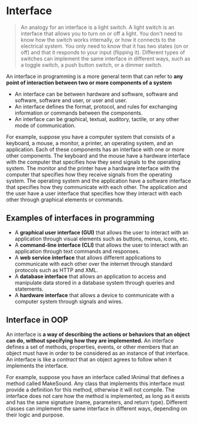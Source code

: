 # Interface

> An analogy for an interface is a light switch. A light switch is an interface that allows you to turn on or off a light. You don't need to know how the switch works internally, or how it connects to the electrical system. You only need to know that it has two states (on or off) and that it responds to your input (flipping it). Different types of switches can implement the same interface in different ways, such as a toggle switch, a push button switch, or a dimmer switch.

An interface in programming is a more general term that can refer to **any point of interaction between two or more components of a system**

- An interface can be between hardware and software, software and software, software and user, or user and user.
- An interface defines the format, protocol, and rules for exchanging information or commands between the components.
- An interface can be graphical, textual, auditory, tactile, or any other mode of communication.

For example, suppose you have a computer system that consists of a keyboard, a mouse, a monitor, a printer, an operating system, and an application.
Each of these components has an interface with one or more other components.
The keyboard and the mouse have a hardware interface with the computer that specifies how they send signals to the operating system.
The monitor and the printer have a hardware interface with the computer that specifies how they receive signals from the operating system.
The operating system and the application have a software interface that specifies how they communicate with each other.
The application and the user have a user interface that specifies how they interact with each other through graphical elements or commands.

## Examples of interfaces in programming

- A **graphical user interface (GUI)** that allows the user to interact with an application through visual elements such as buttons, menus, icons, etc.
- A **command-line interface (CLI)** that allows the user to interact with an application through text commands and responses.
- A **web service interface** that allows different applications to communicate with each other over the internet through standard protocols such as HTTP and XML.
- A **database interface** that allows an application to access and manipulate data stored in a database system through queries and statements.
- A **hardware interface** that allows a device to communicate with a computer system through signals and wires.

## Interface in OOP

An interface is **a way of describing the actions or behaviors that an object can do, without specifying how they are implemented.** An interface defines a set of methods, properties, events, or other members that an object must have in order to be considered as an instance of that interface. An interface is like a *contract* that an object agrees to follow when it implements the interface.

For example, suppose you have an interface called IAnimal that defines a method called MakeSound. Any class that implements this interface must provide a definition for this method, otherwise it will not compile. The interface does not care how the method is implemented, as long as it exists and has the same signature (name, parameters, and return type). Different classes can implement the same interface in different ways, depending on their logic and purpose.
